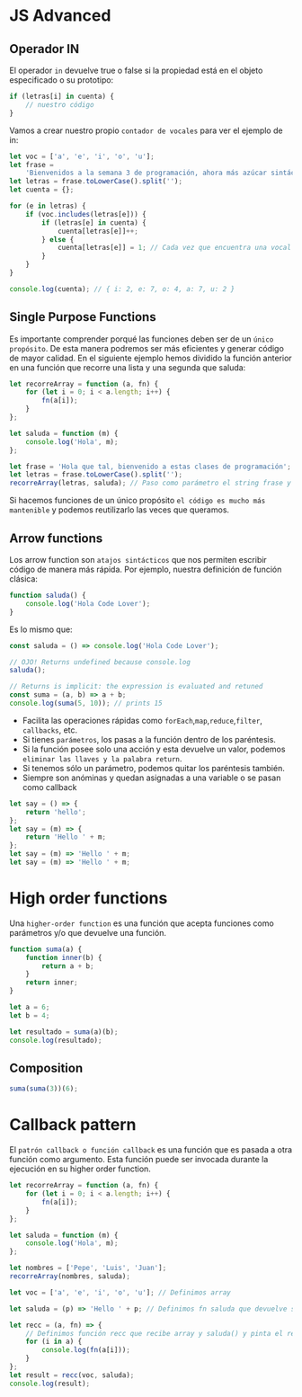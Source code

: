 # JS Advanced

## Operador IN

El operador `in` devuelve true o false si la propiedad está en el objeto especificado o su prototipo:

```js
if (letras[i] in cuenta) {
	// nuestro código
}
```

Vamos a crear nuestro propio `contador de vocales` para ver el ejemplo de in:

```js
let voc = ['a', 'e', 'i', 'o', 'u'];
let frase =
	'Bienvenidos a la semana 3 de programación, ahora más azúcar sintáctico que nunca';
let letras = frase.toLowerCase().split('');
let cuenta = {};

for (e in letras) {
	if (voc.includes(letras[e])) {
		if (letras[e] in cuenta) {
			cuenta[letras[e]]++;
		} else {
			cuenta[letras[e]] = 1; // Cada vez que encuentra una vocal crea una key en el objeto
		}
	}
}

console.log(cuenta); // { i: 2, e: 7, o: 4, a: 7, u: 2 }
```

## Single Purpose Functions

Es importante comprender porqué las funciones deben ser de un `único propósito`. De esta manera podremos ser más eficientes y generar código de mayor calidad. En el siguiente ejemplo hemos dividido la función anterior en una función que recorre una lista y una segunda que saluda:

```js
let recorreArray = function (a, fn) {
	for (let i = 0; i < a.length; i++) {
		fn(a[i]);
	}
};

let saluda = function (m) {
	console.log('Hola', m);
};

let frase = 'Hola que tal, bienvenido a estas clases de programación';
let letras = frase.toLowerCase().split('');
recorreArray(letras, saluda); // Paso como parámetro el string frase y la función saluda.
```

Si hacemos funciones de un único propósito `el código es mucho más mantenible` y podemos reutilizarlo las veces que queramos.

## Arrow functions

Los arrow function son `atajos sintácticos` que nos permiten escribir código de manera más rápida. Por ejemplo, nuestra definición de función clásica:

```js
function saluda() {
	console.log('Hola Code Lover');
}
```

Es lo mismo que:

```js
const saluda = () => console.log('Hola Code Lover');
```

```js
// OJO! Returns undefined because console.log
saluda();
```

```js
// Returns is implicit: the expression is evaluated and retuned
const suma = (a, b) => a + b;
console.log(suma(5, 10)); // prints 15
```

- Facilita las operaciones rápidas como `forEach`,`map`,`reduce`,`filter`, `callbacks`, etc.
- Si tienes `parámetros`, los pasas a la función dentro de los paréntesis.
- Si la función posee solo una acción y esta devuelve un valor, podemos `eliminar las llaves y la palabra return`.
- Si tenemos sólo un parámetro, podemos quitar los paréntesis también.
- Siempre son anóminas y quedan asignadas a una variable o se pasan como callback

```js
let say = () => {
	return 'hello';
};
let say = (m) => {
	return 'Hello ' + m;
};
let say = (m) => 'Hello ' + m;
let say = (m) => 'Hello ' + m;
```

# High order functions

Una `higher-order function` es una función que acepta funciones como parámetros y/o que devuelve una función.

```js
function suma(a) {
	function inner(b) {
		return a + b;
	}
	return inner;
}

let a = 6;
let b = 4;

let resultado = suma(a)(b);
console.log(resultado);
```

## Composition

```js
suma(suma(3))(6);
```

# Callback pattern

El `patrón callback o función callback` es una función que es pasada a otra función como argumento. Esta función puede ser invocada durante la ejecución en su higher order function.

```js
let recorreArray = function (a, fn) {
	for (let i = 0; i < a.length; i++) {
		fn(a[i]);
	}
};

let saluda = function (m) {
	console.log('Hola', m);
};

let nombres = ['Pepe', 'Luis', 'Juan'];
recorreArray(nombres, saluda);
```

```js
let voc = ['a', 'e', 'i', 'o', 'u']; // Definimos array

let saluda = (p) => 'Hello ' + p; // Definimos fn saluda que devuelve string

let recc = (a, fn) => {
	// Definimos función recc que recibe array y saluda() y pinta el resultado de la fn saluda();
	for (i in a) {
		console.log(fn(a[i]));
	}
};
let result = recc(voc, saluda);
console.log(result);
```
